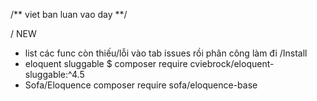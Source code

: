 /** viet ban luan vao day **/

/ NEW 
+ list các func còn thiếu/lỗi vào tab issues rồi phân công làm đi
/Install
+ eloquent sluggable $ composer require cviebrock/eloquent-sluggable:^4.5
+ Sofa/Eloquence  composer require sofa/eloquence-base
